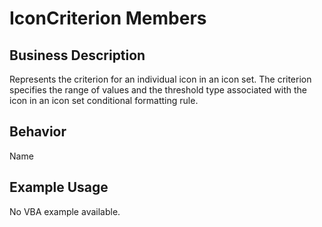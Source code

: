 # IconCriterion Members

## Business Description
Represents the criterion for an individual icon in an icon set. The criterion specifies the range of values and the threshold type associated with the icon in an icon set conditional formatting rule.

## Behavior
Name

## Example Usage
No VBA example available.